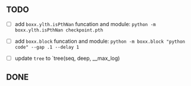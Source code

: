 

## TODO

 - [ ] add `boxx.ylth.isPthNan` funcation and module: `python -m boxx.ylth.isPthNan checkpoint.pth`

 - [ ] add `boxx.block`  funcation and module: `python -m boxx.block "python code" --gap .1 --delay 1`

 - [ ] update `tree` to `tree(seq, deep, __max_log)



## DONE
